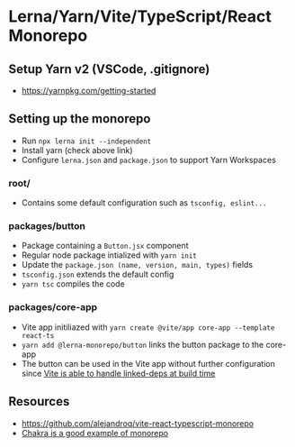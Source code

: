 # Lerna/Yarn/Vite/TypeScript/React Monorepo

## Setup Yarn v2 (VSCode, .gitignore)
- https://yarnpkg.com/getting-started

## Setting up the monorepo
- Run `npx lerna init --independent`
- Install yarn (check above link)
- Configure `lerna.json` and `package.json` to support Yarn Workspaces

### root/
- Contains some default configuration such as `tsconfig, eslint...`

### packages/button
- Package containing a `Button.jsx` component
- Regular node package intialized with `yarn init`
- Update the `package.json (name, version, main, types)` fields
- `tsconfig.json` extends the default config
- `yarn tsc` compiles the code

### packages/core-app
- Vite app initiliazed with `yarn create @vite/app core-app --template react-ts`
- `yarn add @lerna-monorepo/button` links the button package to the core-app
- The button can be used in the Vite app without further configuration since [Vite is able to handle linked-deps at build time](https://vitejs.dev/guide/dep-pre-bundling.html#monorepos-and-linked-dependencies)


## Resources
- https://github.com/alejandroq/vite-react-typescript-monorepo
- [Chakra is a good example of monorepo](https://github.com/chakra-ui/chakra-ui)
